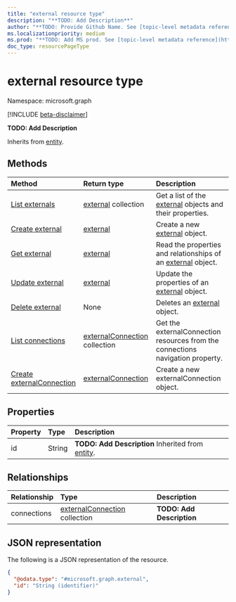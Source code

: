 ```yaml
---
title: "external resource type"
description: "**TODO: Add Description**"
author: "**TODO: Provide Github Name. See [topic-level metadata reference](https://msgo.azurewebsites.net/add/document/guidelines/metadata.html#topic-level-metadata)**"
ms.localizationpriority: medium
ms.prod: "**TODO: Add MS prod. See [topic-level metadata reference](https://msgo.azurewebsites.net/add/document/guidelines/metadata.html#topic-level-metadata)**"
doc_type: resourcePageType
---
```


# external resource type

Namespace: microsoft.graph

[!INCLUDE [beta-disclaimer](../../includes/beta-disclaimer.md)]

**TODO: Add Description**


Inherits from [entity](../resources/entity.md).

## Methods
|Method|Return type|Description|
|:---|:---|:---|
|[List externals](../api/external-list.md)|[external](../resources/external.md) collection|Get a list of the [external](../resources/external.md) objects and their properties.|
|[Create external](../api/external-create.md)|[external](../resources/external.md)|Create a new [external](../resources/external.md) object.|
|[Get external](../api/external-get.md)|[external](../resources/external.md)|Read the properties and relationships of an [external](../resources/external.md) object.|
|[Update external](../api/external-update.md)|[external](../resources/external.md)|Update the properties of an [external](../resources/external.md) object.|
|[Delete external](../api/external-delete.md)|None|Deletes an [external](../resources/external.md) object.|
|[List connections](../api/external-list-connections.md)|[externalConnection](../resources/externalconnection.md) collection|Get the externalConnection resources from the connections navigation property.|
|[Create externalConnection](../api/external-post-connections.md)|[externalConnection](../resources/externalconnection.md)|Create a new externalConnection object.|

## Properties
|Property|Type|Description|
|:---|:---|:---|
|id|String|**TODO: Add Description** Inherited from [entity](../resources/entity.md).|

## Relationships
|Relationship|Type|Description|
|:---|:---|:---|
|connections|[externalConnection](../resources/externalconnection.md) collection|**TODO: Add Description**|

## JSON representation
The following is a JSON representation of the resource.
<!-- {
  "blockType": "resource",
  "keyProperty": "id",
  "@odata.type": "microsoft.graph.external",
  "baseType": "microsoft.graph.entity",
  "openType": false
}
-->
``` json
{
  "@odata.type": "#microsoft.graph.external",
  "id": "String (identifier)"
}
```

